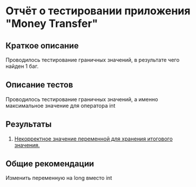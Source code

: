 # Отчёт о тестировании приложения "Money Transfer"

## Краткое описание

Проводилось тестирование граничных значений, в результате чего найден 1 баг.

## Описание тестов

Проводилось тестирование граничных значений, а именно максимальное значение для оператора int

## Результаты

1. [Некорректное значение переменной для хранения итогового значения.](https://github.com/Arturich-ts/Java-1.2/issues/1)

## Общие рекомендации

Изменить переменную на long вместо int